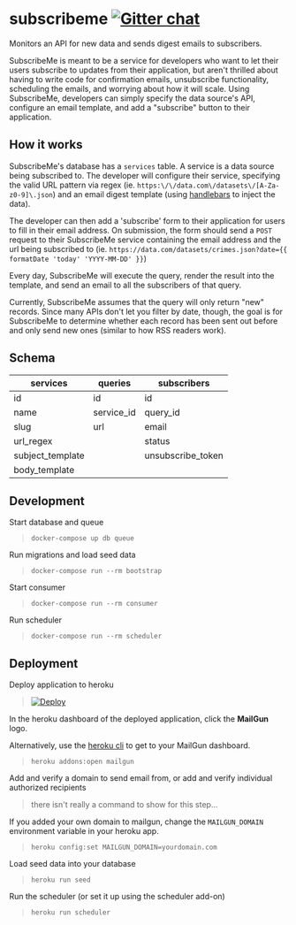# subscribeme [![Gitter chat](https://badges.gitter.im/gitterHQ/gitter.png)](https://gitter.im/subscribeme/Lobby) 
Monitors an API for new data and sends digest emails to subscribers.

SubscribeMe is meant to be a service for developers who want to let their users
subscribe to updates from their application, but aren't thrilled about having to
write code for confirmation emails, unsubscribe functionality, scheduling the
emails, and worrying about how it will scale. Using SubscribeMe, developers can
simply specify the data source's API, configure an email template, and add a
"subscribe" button to their application.

## How it works
SubscribeMe's database has a `services` table. A service is a data source being
subscribed to. The developer will configure their service, specifying the valid
URL pattern via regex (ie. `https:\/\/data.com\/datasets\/[A-Za-z0-9]\.json`)
and an email digest template (using [handlebars](http://handlebarsjs.com/) to
inject the data).

The developer can then add a 'subscribe' form to their application for users to
fill in their email address. On submission, the form should send a `POST`
request to their SubscribeMe service containing the email address and the url
being subscribed to (ie. `https://data.com/datasets/crimes.json?date={{ formatDate 'today' 'YYYY-MM-DD' }}`)

Every day, SubscribeMe will execute the query, render the result into the
template, and send an email to all the subscribers of that query.

Currently, SubscribeMe assumes that the query will only return "new" records.
Since many APIs don't let you filter by date, though, the goal is for
SubscribeMe to determine whether each record has been sent out before and only
send new ones (similar to how RSS readers work).

## Schema

services          | queries       | subscribers
------------------|---------------|------------
id                | id            | id
name              | service_id    | query_id
slug              | url           | email
url_regex         |               | status
subject_template  |               | unsubscribe_token
body_template     |               |

## Development
Start database and queue
> `docker-compose up db queue`

Run migrations and load seed data
> `docker-compose run --rm bootstrap`

Start consumer
> `docker-compose run --rm consumer`

Run scheduler
> `docker-compose run --rm scheduler`

## Deployment
Deploy application to heroku
> [![Deploy](https://www.herokucdn.com/deploy/button.svg)](https://heroku.com/deploy)

In the heroku dashboard of the deployed application, click the **MailGun** logo.

Alternatively, use the [heroku cli](https://devcenter.heroku.com/articles/heroku-cli) to get to your MailGun dashboard.
> `heroku addons:open mailgun`

Add and verify a domain to send email from, or add and verify individual authorized recipients
> there isn't really a command to show for this step...

If you added your own domain to mailgun, change the `MAILGUN_DOMAIN` environment variable in your heroku app.
> `heroku config:set MAILGUN_DOMAIN=yourdomain.com`

Load seed data into your database
> `heroku run seed`

Run the scheduler (or set it up using the scheduler add-on)
> `heroku run scheduler`
